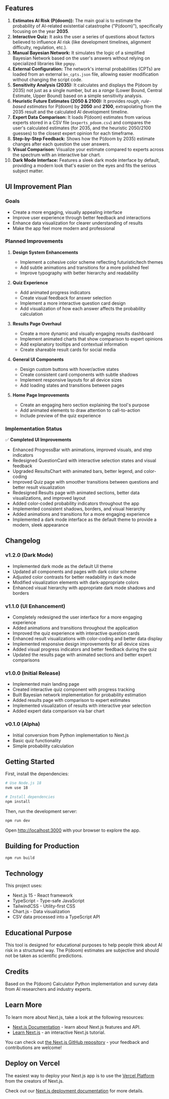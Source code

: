 ## Features

1.  **Estimates AI Risk (P(doom)):** The main goal is to estimate the probability of AI-related existential catastrophe ("P(doom)"), specifically focusing on the year **2035**.
2.  **Interactive Quiz:** It asks the user a series of questions about factors believed to influence AI risk (like development timelines, alignment difficulty, regulation, etc.).
3.  **Manual Bayesian Network:** It simulates the logic of a simplified Bayesian Network based on the user's answers without relying on specialized libraries like `pgmpy`.
4.  **External Configuration:** The network's internal probabilities (CPTs) are loaded from an external `bn_cpts.json` file, allowing easier modification without changing the script code.
5.  **Sensitivity Analysis (2035):** It calculates and displays the P(doom by 2035) not just as a single number, but as a *range* (Lower Bound, Central Estimate, Upper Bound) based on a simple sensitivity analysis.
6.  **Heuristic Future Estimates (2050 & 2100):** It provides *rough, rule-based estimates* for P(doom) by **2050** and **2100**, extrapolating from the 2035 result and the calculated AI development timeline.
7.  **Expert Data Comparison:** It loads P(doom) estimates from various experts stored in a CSV file (`experts_pdoom.csv`) and compares the user's calculated estimates (for 2035, and the heuristic 2050/2100 guesses) to the closest expert opinion for each timeframe.
8.  **Step-by-Step Feedback:** Shows how the P(doom by 2035) estimate changes after each question the user answers.
9. **Visual Comparison:** Visualize your estimate compared to experts across the spectrum with an interactive bar chart.
10. **Dark Mode Interface:** Features a sleek dark mode interface by default, providing a modern look that's easier on the eyes and fits the serious subject matter.

## UI Improvement Plan

### Goals
- Create a more engaging, visually appealing interface
- Improve user experience through better feedback and interactions
- Enhance data visualization for clearer understanding of results
- Make the app feel more modern and professional

### Planned Improvements
1. **Design System Enhancements**
   - Implement a cohesive color scheme reflecting futuristic/tech themes
   - Add subtle animations and transitions for a more polished feel
   - Improve typography with better hierarchy and readability

2. **Quiz Experience**
   - Add animated progress indicators
   - Create visual feedback for answer selection
   - Implement a more interactive question card design
   - Add visualization of how each answer affects the probability calculation

3. **Results Page Overhaul**
   - Create a more dynamic and visually engaging results dashboard
   - Implement animated charts that show comparison to expert opinions
   - Add explanatory tooltips and contextual information
   - Create shareable result cards for social media

4. **General UI Components**
   - Design custom buttons with hover/active states
   - Create consistent card components with subtle shadows
   - Implement responsive layouts for all device sizes
   - Add loading states and transitions between pages

5. **Home Page Improvements**
   - Create an engaging hero section explaining the tool's purpose
   - Add animated elements to draw attention to call-to-action
   - Include preview of the quiz experience

### Implementation Status

✅ **Completed UI Improvements**
- Enhanced ProgressBar with animations, improved visuals, and step indicators
- Redesigned QuestionCard with interactive selection states and visual feedback
- Upgraded ResultsChart with animated bars, better legend, and color-coding
- Improved Quiz page with smoother transitions between questions and better result visualization
- Redesigned Results page with animated sections, better data visualizations, and improved layout
- Added color-coded probability indicators throughout the app
- Implemented consistent shadows, borders, and visual hierarchy
- Added animations and transitions for a more engaging experience
- Implemented a dark mode interface as the default theme to provide a modern, sleek appearance

## Changelog

### v1.2.0 (Dark Mode)
- Implemented dark mode as the default UI theme
- Updated all components and pages with dark color scheme
- Adjusted color contrasts for better readability in dark mode
- Modified visualization elements with dark-appropriate colors
- Enhanced visual hierarchy with appropriate dark mode shadows and borders

### v1.1.0 (UI Enhancement)
- Completely redesigned the user interface for a more engaging experience
- Added animations and transitions throughout the application
- Improved the quiz experience with interactive question cards
- Enhanced result visualizations with color-coding and better data display
- Implemented responsive design improvements for all device sizes
- Added visual progress indicators and better feedback during the quiz
- Updated the results page with animated sections and better expert comparisons

### v1.0.0 (Initial Release)
- Implemented main landing page
- Created interactive quiz component with progress tracking
- Built Bayesian network implementation for probability estimation
- Added results page with comparison to expert estimates
- Implemented visualization of results with interactive year selection
- Added expert data comparison via bar chart

### v0.1.0 (Alpha)
- Initial conversion from Python implementation to Next.js
- Basic quiz functionality
- Simple probability calculation

## Getting Started

First, install the dependencies:

```bash
# Use Node.js 18
nvm use 18

# Install dependencies
npm install
```

Then, run the development server:

```bash
npm run dev
```

Open [http://localhost:3000](http://localhost:3000) with your browser to explore the app.

## Building for Production

```bash
npm run build
```

## Technology

This project uses:

- Next.js 15 - React framework
- TypeScript - Type-safe JavaScript
- TailwindCSS - Utility-first CSS
- Chart.js - Data visualization
- CSV data processed into a TypeScript API

## Educational Purpose

This tool is designed for educational purposes to help people think about AI risk in a structured way. The P(doom) estimates are subjective and should not be taken as scientific predictions.

## Credits

Based on the P(doom) Calculator Python implementation and survey data from AI researchers and industry experts.

## Learn More

To learn more about Next.js, take a look at the following resources:

- [Next.js Documentation](https://nextjs.org/docs) - learn about Next.js features and API.
- [Learn Next.js](https://nextjs.org/learn) - an interactive Next.js tutorial.

You can check out [the Next.js GitHub repository](https://github.com/vercel/next.js) - your feedback and contributions are welcome!

## Deploy on Vercel

The easiest way to deploy your Next.js app is to use the [Vercel Platform](https://vercel.com/new?utm_medium=default-template&filter=next.js&utm_source=create-next-app&utm_campaign=create-next-app-readme) from the creators of Next.js.

Check out our [Next.js deployment documentation](https://nextjs.org/docs/app/building-your-application/deploying) for more details.
